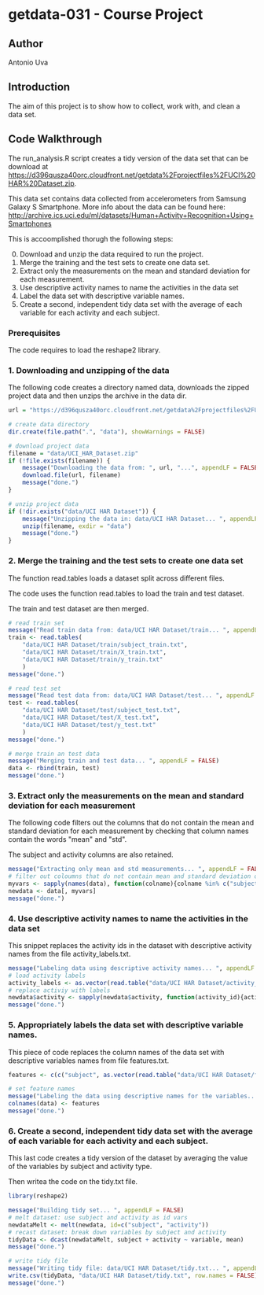 # getdata-031 - Course Project

## Author

Antonio Uva


## Introduction
The aim of this project is to show how to collect, work with, and clean a data set.


## Code Walkthrough
The run_analysis.R script creates a tidy version of the data set that can be download at https://d396qusza40orc.cloudfront.net/getdata%2Fprojectfiles%2FUCI%20HAR%20Dataset.zip.

This data set contains data collected from accelerometers from Samsung Galaxy S Smartphone. More info about the data can be found here: 
http://archive.ics.uci.edu/ml/datasets/Human+Activity+Recognition+Using+Smartphones

This is accoomplished thorugh the following steps:

0. Download and unzip the data required to run the project.
1. Merge the training and the test sets to create one data set.
2. Extract only the measurements on the mean and standard deviation for each measurement. 
3. Use descriptive activity names to name the activities in the data set
4. Label the data set with descriptive variable names. 
5. Create a second, independent tidy data set with the average of each variable for each activity and each subject.


### Prerequisites  
The code requires to load the reshape2 library.


### 1. Downloading and unzipping of the data 

The following code creates a directory named data, downloads the zipped project data and then unzips the archive in the data dir.

```R
url = "https://d396qusza40orc.cloudfront.net/getdata%2Fprojectfiles%2FUCI%20HAR%20Dataset.zip"

# create data directory 
dir.create(file.path(".", "data"), showWarnings = FALSE)

# download project data
filename = "data/UCI_HAR_Dataset.zip"
if (!file.exists(filename)) {
    message("Downloading the data from: ", url, "...", appendLF = FALSE)
    download.file(url, filename)
    message("done.")
}

# unzip project data
if (!dir.exists("data/UCI HAR Dataset")) { 
    message("Unzipping the data in: data/UCI HAR Dataset... ", appendLF = FALSE)
    unzip(filename, exdir = "data")
    message("done.")
}

```


### 2. Merge the training and the test sets to create one data set

The function read.tables loads a dataset split across different files.

The code uses the function read.tables to load the train and test dataset.

The train and test dataset are then merged.

```R
# read train set
message("Read train data from: data/UCI HAR Dataset/train... ", appendLF = FALSE)
train <- read.tables(
    "data/UCI HAR Dataset/train/subject_train.txt",
    "data/UCI HAR Dataset/train/X_train.txt",
    "data/UCI HAR Dataset/train/y_train.txt"
    )
message("done.")

# read test set
message("Read test data from: data/UCI HAR Dataset/test... ", appendLF = FALSE)
test <- read.tables(
    "data/UCI HAR Dataset/test/subject_test.txt",
    "data/UCI HAR Dataset/test/X_test.txt",
    "data/UCI HAR Dataset/test/y_test.txt"
    )
message("done.")

# merge train an test data
message("Merging train and test data... ", appendLF = FALSE)
data <- rbind(train, test)
message("done.")
```


### 3. Extract only the measurements on the mean and standard deviation for each measurement

The following code filters out the columns that do not contain the mean and standard deviation for each measurement by checking that column names contain the words "mean" and "std".

The subject and activity columns are also retained.

```R
message("Extracting only mean and std measurements... ", appendLF = FALSE)
# filter out coloumns that do not contain mean and standard deviation of each measurement.
myvars <- sapply(names(data), function(colname){colname %in% c("subject", "activity") || grepl("mean", tolower(colname)) || grepl("std", tolower(colname))}, USE.NAMES = FALSE)
newdata <- data[, myvars]
message("done.")
```


### 4. Use descriptive activity names to name the activities in the data set

This snippet replaces the activity ids in the dataset with descriptive activity names from the file activity_labels.txt.

```R
message("Labeling data using descriptive activity names... ", appendLF = FALSE)
# load activity labels
activity_labels <- as.vector(read.table("data/UCI HAR Dataset/activity_labels.txt")$V2)
# replace activiy with labels
newdata$activity <- sapply(newdata$activity, function(activity_id){activity_labels[activity_id]})
message("done.")
```


### 5. Appropriately labels the data set with descriptive variable names.

This piece of code replaces the column names of the data set with descriptive variables names from file features.txt.

```R
features <- c(c("subject", as.vector(read.table("data/UCI HAR Dataset/features.txt")$V2)), "activity")

# set feature names
message("Labeling the data using descriptive names for the variables... ", appendLF = FALSE)
colnames(data) <- features
message("done.")
```

### 6. Create a second, independent tidy data set with the average of each variable for each activity and each subject.

This last code creates a tidy version of the dataset by averaging the value of the variables by subject and activity type.

Then writea the code on the tidy.txt file.

```R
library(reshape2)

message("Building tidy set... ", appendLF = FALSE)
# melt dataset: use subject and activity as id vars
newdataMelt <- melt(newdata, id=c("subject", "activity"))
# recast dataset: break down variables by subject and activity
tidyData <- dcast(newdataMelt, subject + activity ~ variable, mean)
message("done.")

# write tidy file
message("Writing tidy file: data/UCI HAR Dataset/tidy.txt... ", appendLF = FALSE) 
write.csv(tidyData, "data/UCI HAR Dataset/tidy.txt", row.names = FALSE)
message("done.")
```
